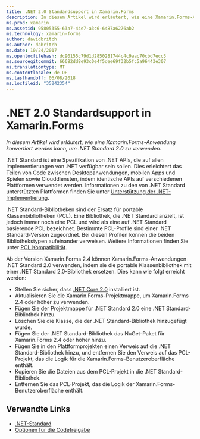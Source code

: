 ```yaml
---
title: .NET 2.0 Standardsupport in Xamarin.Forms
description: In diesem Artikel wird erläutert, wie eine Xamarin.Forms-Anwendung für die Verwendung von Standard 2.0 von .NET konvertiert wird. .NET standard ist eine Spezifikation von .NET APIs, die auf alle Implementierungen von .NET verfügbar sein sollen.
ms.prod: xamarin
ms.assetid: 95805355-63a7-44e7-a3c6-6487a6276ab2
ms.technology: xamarin-forms
author: davidbritch
ms.author: dabritch
ms.date: 10/24/2017
ms.openlocfilehash: dc90155c79d1d2850281744c4c9aac70cbd7ecc3
ms.sourcegitcommit: 66682dd8e93c0e4f5dee69f32b5fc5a96443e307
ms.translationtype: MT
ms.contentlocale: de-DE
ms.lasthandoff: 06/08/2018
ms.locfileid: "35242354"
---
```

# <a name="net-standard-20-support-in-xamarinforms"></a>.NET 2.0 Standardsupport in Xamarin.Forms

_In diesem Artikel wird erläutert, wie eine Xamarin.Forms-Anwendung konvertiert werden kann, um .NET Standard 2.0 zu verwenden._

.NET Standard ist eine Spezifikation von .NET APIs, die auf allen Implementierungen von .NET verfügbar sein sollen. Dies erleichtert das Teilen von Code zwischen Desktopanwendungen, mobilen Apps und Spielen sowie Clouddiensten, indem identische APIs auf verschiedenen Plattformen verwendet werden. Informationen zu den von .NET Standard unterstützten Plattformen finden Sie unter [Unterstützung der .NET-Implementierung](/dotnet/standard/net-standard#net-implementation-support/).

.NET Standard-Bibliotheken sind der Ersatz für portable Klassenbibliotheken (PCL). Eine Bibliothek, die .NET Standard anzielt, ist jedoch immer noch eine PCL und wird als eine auf .NET Standard basierende PCL bezeichnet. Bestimmte PCL-Profile sind einer .NET Standard-Version zugeordnet. Bei diesen Profilen können die beiden Bibliothekstypen aufeinander verweisen. Weitere Informationen finden Sie unter [PCL Kompatibilität](/dotnet/standard/net-standard#pcl-compatibility).

Ab der Version Xamarin.Forms 2.4 können Xamarin.Forms-Anwendungen .NET Standard 2.0 verwenden, indem sie die portable Klassenbibliothek mit einer .NET Standard 2.0-Bibliothek ersetzen. Dies kann wie folgt erreicht werden:

- Stellen Sie sicher, dass [.NET Core 2.0](https://www.microsoft.com/net/download/core) installiert ist.
- Aktualisieren Sie die Xamarin.Forms-Projektmappe, um Xamarin.Forms 2.4 oder höher zu verwenden.
- Fügen Sie der Projektmappe für .NET Standard 2.0 eine .NET Standard-Bibliothek hinzu.
- Löschen Sie die Klasse, die der .NET Standard-Bibliothek hinzugefügt wurde.
- Fügen Sie der .NET Standard-Bibliothek das NuGet-Paket für Xamarin.Forms 2.4 oder höher hinzu.
- Fügen Sie in den Plattformprojekten einen Verweis auf die .NET Standard-Bibliothek hinzu, und entfernen Sie den Verweis auf das PCL-Projekt, das die Logik für die Xamarin.Forms-Benutzeroberfläche enthält.
- Kopieren Sie die Dateien aus dem PCL-Projekt in die .NET Standard-Bibliothek.
- Entfernen Sie das PCL-Projekt, das die Logik der Xamarin.Forms-Benutzeroberfläche enthält.


## <a name="related-links"></a>Verwandte Links

- [.NET-Standard](~/cross-platform/app-fundamentals/net-standard.md)
- [Optionen für die Codefreigabe](~/cross-platform/app-fundamentals/code-sharing.md)
